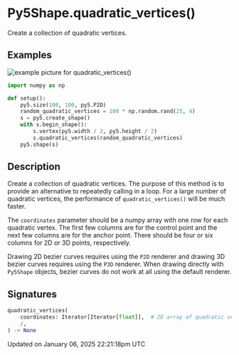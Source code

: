 # Py5Shape.quadratic_vertices()

Create a collection of quadratic vertices.

## Examples

<div class="example-table">

<div class="example-row"><div class="example-cell-image">

![example picture for quadratic_vertices()](/images/reference/Py5Shape_quadratic_vertices_0.png)

</div><div class="example-cell-code">

```python
import numpy as np

def setup():
    py5.size(100, 100, py5.P2D)
    random_quadratic_vertices = 100 * np.random.rand(25, 4)
    s = py5.create_shape()
    with s.begin_shape():
        s.vertex(py5.width / 2, py5.height / 2)
        s.quadratic_vertices(random_quadratic_vertices)
    py5.shape(s)
```

</div></div>

</div>

## Description

Create a collection of quadratic vertices. The purpose of this method is to provide an alternative to repeatedly calling [](py5shape_quadratic_vertex) in a loop. For a large number of quadratic vertices, the performance of `quadratic_vertices()` will be much faster.

The `coordinates` parameter should be a numpy array with one row for each quadratic vertex. The first few columns are for the control point and the next few columns are for the anchor point. There should be four or six columns for 2D or 3D points, respectively.

Drawing 2D bezier curves requires using the `P2D` renderer and drawing 3D bezier curves requires using the `P3D` renderer. When drawing directly with `Py5Shape` objects, bezier curves do not work at all using the default renderer.

## Signatures

```python
quadratic_vertices(
    coordinates: Iterator[Iterator[float]],  # 2D array of quadratic vertex coordinates with 4 or 6 columns for 2D or 3D points, respectively
    /,
) -> None
```

Updated on January 06, 2025 22:21:18pm UTC
